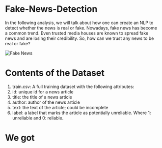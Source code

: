 # Fake-News-Detection

In the following analysis, we will talk about how one can create an NLP to detect whether the news is real or fake. Nowadays, fake news has become a common trend. Even trusted media houses are known to spread fake news and are losing their credibility. So, how can we trust any news to be real or fake?

![Fake News](https://c.files.bbci.co.uk/089D/production/_111750220_gettyimages-1215064495.jpg)

# Contents of the Dataset

1. train.csv: A full training dataset with the following attributes:
2. id: unique id for a news article
3. title: the title of a news article
4. author: author of the news article
5. text: the text of the article; could be incomplete
6. label: a label that marks the article as potentially unreliable. Where 1: unreliable and 0: reliable.

# We got 

